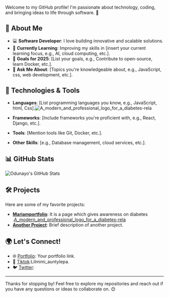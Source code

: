 Welcome to my GitHub profile! I'm passionate about technology, coding, and bringing ideas to life through software. 🚀
## 🌟 About Me
- 💻 **Software Developer**: I love building innovative and scalable solutions.
- 🌱 **Currently Learning**: Improving my skills in [insert your current learning focus, e.g., AI, cloud computing, etc.].
- 🎯 **Goals for 2025**: [List your goals, e.g., Contribute to open-source, learn Docker, etc.].
- 💬 **Ask Me About**: [Topics you're knowledgeable about, e.g., JavaScript, css, web development, etc.].

## 🔧 Technologies & Tools
- **Languages**: [List programming languages you know, e.g., JavaScript, html, Css].![A_modern_and_professional_logo_for_a_diabetes-rela](https://github.com/user-attachments/assets/886eb673-46ff-45ef-b924-6d8b4bf057d0)

- **Frameworks**: [Include frameworks you're proficient with, e.g., React, Django, etc.].
- **Tools**: [Mention tools like Git, Docker, etc.].
- **Other Skills**: [e.g., Database management, cloud services, etc.].

## 📊 GitHub Stats
![Odunayo's GitHub Stats](https://github-readme-stats.vercel.app/api?username=odun23ayo&show_icons=true&theme=radical)

## 🛠️ Projects
Here are some of my favorite projects:
- [**Mariamportfolio**](#): It is a page which gives awareness on diabetes .[A_modern_and_professional_logo_for_a_diabetes-rela](https://github.com/user-attachments/assets/886eb673-46ff-45ef-b924-6d8b4bf057d0)
- [**Another Project**](#): Brief description of another project.

## 🌍 Let's Connect!
- 🌐 [Portfolio](#): Your portfolio link.
- 💼 [Tiktok](#):Lilmimi_auntylepa. 
- 🐦 [Twitter](#):

---

Thanks for stopping by! Feel free to explore my repositories and reach out if you have any questions or ideas to collaborate on. 😊

<!---
odun23ayo/odun23ayo is a ✨ special ✨ repository because its `README.md` (this file) appears on your GitHub profile.
You can click the Preview link to take a look at your changes.
--->
